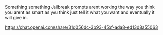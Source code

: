 Something something Jailbreak prompts arent working the way you think
you arent as smart as you think
just tell it what you want and eventually it will give in.

https://chat.openai.com/share/31d056dc-3b93-45bf-ada8-ed13d8a55063 
